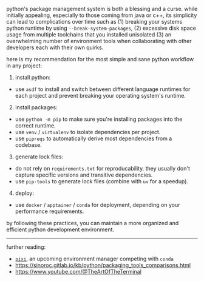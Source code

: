 python's package management system is both a blessing and a curse. while initially appealing, especially to those coming from java or c++, its simplicity can lead to complications over time such as (1) breaking your systems python runtime by using `--break-system-packages`, (2) excessive disk space usage from multiple toolchains that you installed unisolated (3) an overwhelming number of environment tools when collaborating with other developers each with their own quirks.

here is my recommendation for the most simple and sane python workflow in any project:

1) install python:

  - use `asdf` to install and switch between different language runtimes for each project and prevent breaking your operating system's runtime.

2) install packages:

  - use `python -m pip` to make sure you're installing packages into the correct runtime.
  - use `venv` / `virtualenv` to isolate dependencies per project.
  - use `pipreqs` to automatically derive most dependencies from a codebase.

3) generate lock files:

  - do not rely on `requirements.txt` for reproducability. they usually don't capture specific versions and transitive dependencies.
  - use `pip-tools` to generate lock files (combine with `uv` for a speedup).

4) deploy:

  - use `docker` / `apptainer` / `conda` for deployment, depending on your performance requirements.

by following these practices, you can maintain a more organized and efficient python development environment.

---

further reading:

- [`pixi`](https://github.com/prefix-dev/pixi), an upcoming environment manager competing with `conda`
- https://sinoroc.gitlab.io/kb/python/packaging_tools_comparisons.html
- https://www.youtube.com/@TheArtOfTheTerminal
